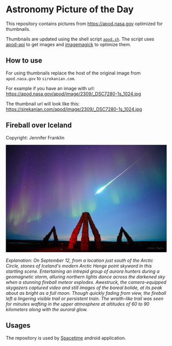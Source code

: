 # Astronomy Picture of the Day

This repository contains pictures from https://apod.nasa.gov optimized for thumbnails.

Thumbnails are updated using the shell script [`apod.sh`](apod.sh). The script
uses [apod-api](https://github.com/nasa/apod-api) to get images and [imagemagick](https://imagemagick.org) to
optimize them.

## How to use

For using thumbnails replace the host of the original image from `apod.nasa.gov` to `sirekanian.com`.

For example if you have an image with url:<br>
https://apod.nasa.gov/apod/image/2309/_DSC7280-1s_1024.jpg

The thumbnail url will look like this:<br>
https://sirekanian.com/apod/image/2309/_DSC7280-1s_1024.jpg

## Fireball over Iceland

Copyright: Jennifer Franklin

[![the picture of the day][1]][2]

_Explanation: On September 12, from a location just south of the Arctic Circle, stones of Iceland's modern Arctic Henge point skyward in this startling scene. Entertaining an intrepid group of aurora hunters during a geomagnetic storm, alluring northern lights dance across the darkened sky when a stunning fireball meteor explodes. Awestruck, the camera-equipped skygazers captured video and still images of the boreal bolide, at its peak about as bright as a full moon. Though quickly fading from view, the fireball left a lingering visible trail or persistent train. The wraith-like trail was seen for minutes wafting in the upper atmosphere at altitudes of 60 to 90 kilometers along with the auroral glow._

## Usages

The repository is used by [Spacetime][3] android application.

[1]: image/2309/_DSC7280-1s_1024.jpg

[2]: https://apod.nasa.gov/apod/image/2309/_DSC7280-1s_1024.jpg

[3]: https://github.com/sirekanian/spacetime
